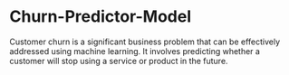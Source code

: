 # Churn-Predictor-Model
Customer churn is a significant business problem that can be effectively addressed using machine learning. It involves predicting whether a customer will stop using a service or product in the future. 
